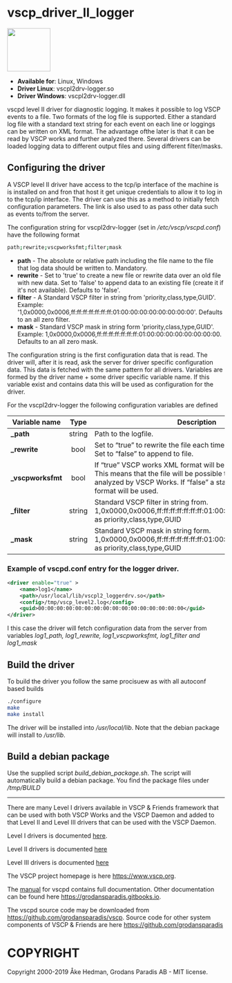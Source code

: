 # vscp_driver_lI_logger

<img src="https://vscp.org/images/logo.png" width="100">

- **Available for**: Linux, Windows
- **Driver Linux**: vscpl2drv-logger.so
- **Driver Windows**: vscpl2drv-logger.dll

vscpd level II driver for diagnostic logging. It makes it possible to log VSCP events to a file. Two formats of the log file is supported. Either a standard log file with a standard text string for each event on each line or loggings can be written on XML format. The advantage ofthe later is that it can be read by VSCP works and further analyzed there. Several drivers can be loaded logging data to different output files and using different filter/masks.

## Configuring the driver

A VSCP level II driver have access to the tcp/ip interface of the machine is is installed on and fron that host it get unique credentials to allow it to log in to the tcp/ip interface. The driver can use this as a method to initially fetch configuration parameters. The link is  also used to as pass other data such as events to/from the server.

The configuration string for vscpl2drv-logger (set in */etc/vscp/vscpd.conf*) have the following format

```bash
path;rewrite;vscpworksfmt;filter;mask
```

* **path** - The absolute or relative path including the file name to the file that log data should be written to. Mandatory.
* **rewrite** - Set to 'true' to create a new file or rewrite data over an old file with new data. Set to 'false' to append data to an existing file (create it if it's not available). Defaults to 'false'.
* **filter** - A Standard VSCP filter in string from 'priority,class,type,GUID'. Example: '1,0x0000,0x0006,ff:ff:ff:ff:ff:ff:ff:01:00:00:00:00:00:00:00:00'. Defaults to an all zero filter.
* **mask** - Standard VSCP mask in string form 'priority,class,type,GUID'. Example: 1,0x0000,0x0006,ff:ff:ff:ff:ff:ff:ff:01:00:00:00:00:00:00:00:00. Defaults to an all zero mask.

The configuration string is the first configuration data that is read. The driver will, after it is read, ask the server for driver specific configuration data. This data is fetched with the same pattern for all drivers. Variables are formed by the driver name + some driver specific variable name. If this variable exist and contains data this will be used as configuration for the driver.

For the vscpl2drv-logger the following configuration variables are defined

| Variable name | Type | Description |
| ------------- | :--: | ----------- |
| **_path** | string | Path to the logfile. |
| **_rewrite** | bool | Set to “true” to rewrite the file each time the driver is started. Set to “false” to append to file. |
| **_vscpworksfmt** | bool | If “true” VSCP works XML format will be used for the log file. This means that the file will be possible to read and further analyzed by VSCP Works. If “false” a standard text based format will be used. |
|**_filter** | string | Standard VSCP filter in string from. 1,0x0000,0x0006,ff:ff:ff:ff:ff:ff:ff:01:00:00:00:00:00:00:00:00 as priority,class,type,GUID |
| **_mask** | string | Standard VSCP mask in string form. 1,0x0000,0x0006,ff:ff:ff:ff:ff:ff:ff:01:00:00:00:00:00:00:00:00 as priority,class,type,GUID |

### Example of vscpd.conf entry for the logger driver.

```xml
<driver enable="true" >
    <name>log1</name>
    <path>/usr/local/lib/vscpl2_loggerdrv.so</path>
    <config>/tmp/vscp_level2.log</config>
    <guid>00:00:00:00:00:00:00:00:00:00:00:00:00:00:00:00</guid>
</driver>
```
I this case the driver will fetch configuration data from the server from variables *log1_path, log1_rewrite, log1_vscpworksfmt, log1_filter and  log1_mask*

## Build the driver

To build the driver you follow the same procisuew as with all autoconf based builds

```bash
./configure
make
make install
```

The driver will be installed into */usr/local/lib*. Note that the debian package will install to */usr/lib*.

## Build a debian package
Use the supplied script *build_debian_package.sh*. The script will automatically build a debian package. You find the package files under */tmp/_BUILD_*

---

There are many Level I drivers available in VSCP & Friends framework that can be used with both VSCP Works and the VSCP Daemon and added to that Level II and Level III drivers that can be used with the VSCP Daemon.

Level I drivers is documented [here](https://grodansparadis.gitbooks.io/the-vscp-daemon/level_i_drivers.html).

Level II drivers is documented [here](https://grodansparadis.gitbooks.io/the-vscp-daemon/level_ii_drivers.html)

Level III drivers is documented [here](https://grodansparadis.gitbooks.io/the-vscp-daemon/level_iii_drivers.html)


The VSCP project homepage is here <https://www.vscp.org>.

The [manual](https://grodansparadis.gitbooks.io/the-vscp-daemon) for vscpd contains full documentation. Other documentation can be found here <https://grodansparadis.gitbooks.io>.

The vscpd source code may be downloaded from <https://github.com/grodansparadis/vscp>. Source code for other system components of VSCP & Friends are here <https://github.com/grodansparadis>

# COPYRIGHT
Copyright 2000-2019 Åke Hedman, Grodans Paradis AB - MIT license.
